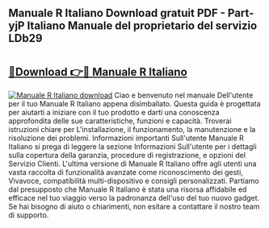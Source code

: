 ## Manuale R Italiano Download gratuit PDF - Part-yjP Italiano Manuale del proprietario del servizio LDb29

# <h2><a href="http://dfcn42.blite.top/?on=Manuale+R+Italiano">🔗Download 👉🔴 Manuale R Italiano</a></h2>

[![Manuale R Italiano download](https://i.imgur.com/lujVjoI.png)](http://dfcn42.blite.top/?on=Manuale+R+Italiano)
Ciao e benvenuto nel manuale Dell'utente per il tuo Manuale R Italiano appena disimballato. Questa guida è progettata per aiutarti a iniziare con il tuo prodotto e darti una conoscenza approfondita delle sue caratteristiche, funzioni e capacità. Troverai istruzioni chiare per L'installazione, il funzionamento, la manutenzione e la risoluzione dei problemi. Informazioni importanti Sull'utente Manuale R Italiano si prega di leggere la sezione Informazioni Sull'utente per i dettagli sulla copertura della garanzia, procedure di registrazione, e opzioni del Servizio Clienti. L'ultima versione di Manuale R Italiano offre agli utenti una vasta raccolta di funzionalità avanzate come riconoscimento dei gesti, Vivavoce, compatibilità multi-dispositivo e consigli personalizzati. Partiamo dal presupposto che Manuale R Italiano è stata una risorsa affidabile ed efficace nel tuo viaggio verso la padronanza dell'uso del tuo nuovo gadget. Se hai bisogno di aiuto o chiarimenti, non esitare a contattare il nostro team di supporto.
